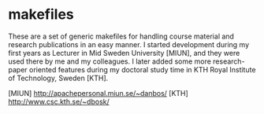 makefiles
=========

These are a set of generic makefiles for handling course material and research 
publications in an easy manner.  I started development during my first years as 
Lecturer in Mid Sweden University [MIUN], and they were used there by me and my 
colleagues.  I later added some more research-paper oriented features during my 
doctoral study time in KTH Royal Institute of Technology, Sweden [KTH].

[MIUN] http://apachepersonal.miun.se/~danbos/
[KTH] http://www.csc.kth.se/~dbosk/
